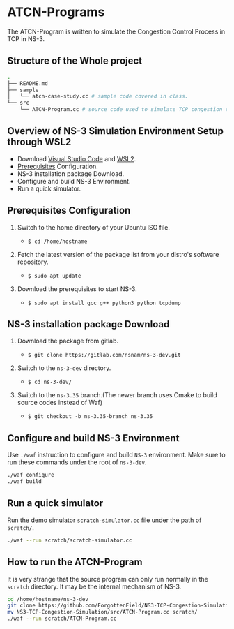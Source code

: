 # ATCN-Programs

The ATCN-Program is written to simulate the Congestion Control Process in TCP in NS-3. 

## Structure of the Whole project

```bash
.
├── README.md
├── sample
│   └── atcn-case-study.cc # sample code covered in class.
└── src
    └── ATCN-Program.cc # source code used to simulate TCP congestion control process.
```

## Overview of NS-3 Simulation Environment Setup through WSL2

* Download [Visual Studio Code](https://code.visualstudio.com/) and [WSL2](https://code.visualstudio.com/docs/remote/wsl).
* [Prerequisites](https://www.nsnam.org/wiki/Installation#Linux) Configuration.
* NS-3 installation package Download.
* Configure and build NS-3 Environment.
* Run a quick simulator.

**Prerequisites Configuration**
---

1. Switch to the home directory of your Ubuntu ISO file.
   + `$ cd /home/hostname`

2. Fetch the latest version of the package list from your distro's software repository.
   + `$ sudo apt update`
  
3. Download the prerequisites to start NS-3.
   + `$ sudo apt install gcc g++ python3 python tcpdump`


**NS-3 installation package Download**
---

1. Download the package from gitlab.

    + `$ git clone https://gitlab.com/nsnam/ns-3-dev.git`

2. Switch to the `ns-3-dev` directory.

    + `$ cd ns-3-dev/`

3. Switch to the `ns-3.35` branch.(The newer branch uses Cmake to build source codes instead of Waf)

    + `$ git checkout -b ns-3.35-branch ns-3.35`

**Configure and build NS-3 Environment**
---

Use `./waf` instruction to configure and build `NS-3` environment. Make sure to run these commands under the root of `ns-3-dev`.

```bash
./waf configure
./waf build
```

**Run a quick simulator**
---

Run the demo simulator `scratch-simulator.cc` file under the path of `scratch/`.

```bash
./waf --run scratch/scratch-simulator.cc
```

**How to run the ATCN-Program**
---

It is very strange that the source program can only run normally in the `scratch` directory. It may be the internal mechanism of NS-3.

```bash
cd /home/hostname/ns-3-dev
git clone https://github.com/ForgottenField/NS3-TCP-Congestion-Simulation.git
mv NS3-TCP-Congestion-Simulation/src/ATCN-Program.cc scratch/
./waf --run scratch/ATCN-Program.cc
```






